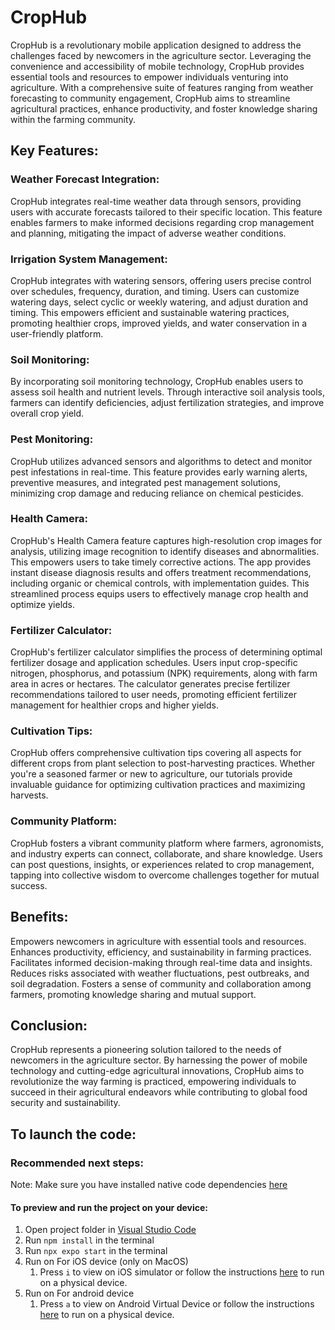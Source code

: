 # CropHub

CropHub is a revolutionary mobile application designed to address the challenges faced by newcomers in the agriculture sector. Leveraging the convenience and accessibility of mobile technology, CropHub provides essential tools and resources to empower individuals venturing into agriculture. With a comprehensive suite of features ranging from weather forecasting to community engagement, CropHub aims to streamline agricultural practices, enhance productivity, and foster knowledge sharing within the farming community.

## Key Features:

### Weather Forecast Integration: 
CropHub integrates real-time weather data through sensors, providing users with accurate forecasts tailored to their specific location. This feature enables farmers to make informed decisions regarding crop management and planning, mitigating the impact of adverse weather conditions.

### Irrigation System Management: 
CropHub integrates with watering sensors, offering users precise control over schedules, frequency, duration, and timing. Users can customize watering days, select cyclic or weekly watering, and adjust duration and timing. This empowers efficient and sustainable watering practices, promoting healthier crops, improved yields, and water conservation in a user-friendly platform.

### Soil Monitoring: 
By incorporating soil monitoring technology, CropHub enables users to assess soil health and nutrient levels. Through interactive soil analysis tools, farmers can identify deficiencies, adjust fertilization strategies, and improve overall crop yield.

### Pest Monitoring: 
CropHub utilizes advanced sensors and algorithms to detect and monitor pest infestations in real-time. This feature provides early warning alerts, preventive measures, and integrated pest management solutions, minimizing crop damage and reducing reliance on chemical pesticides.

### Health Camera: 
CropHub's Health Camera feature captures high-resolution crop images for analysis, utilizing image recognition to identify diseases and abnormalities. This empowers users to take timely corrective actions. The app provides instant disease diagnosis results and offers treatment recommendations, including organic or chemical controls, with implementation guides. This streamlined process equips users to effectively manage crop health and optimize yields.

### Fertilizer Calculator: 
CropHub's fertilizer calculator simplifies the process of determining optimal fertilizer dosage and application schedules. Users input crop-specific nitrogen, phosphorus, and potassium (NPK) requirements, along with farm area in acres or hectares. The calculator generates precise fertilizer recommendations tailored to user needs, promoting efficient fertilizer management for healthier crops and higher yields.

### Cultivation Tips: 
CropHub offers comprehensive cultivation tips covering all aspects for different crops from plant selection to post-harvesting practices. Whether you're a seasoned farmer or new to agriculture, our tutorials provide invaluable guidance for optimizing cultivation practices and maximizing harvests.

### Community Platform: 
CropHub fosters a vibrant community platform where farmers, agronomists, and industry experts can connect, collaborate, and share knowledge. Users can post questions, insights, or experiences related to crop management, tapping into collective wisdom to overcome challenges together for mutual success.

## Benefits:

Empowers newcomers in agriculture with essential tools and resources.
Enhances productivity, efficiency, and sustainability in farming practices.
Facilitates informed decision-making through real-time data and insights.
Reduces risks associated with weather fluctuations, pest outbreaks, and soil degradation.
Fosters a sense of community and collaboration among farmers, promoting knowledge sharing and mutual support.

## Conclusion:
CropHub represents a pioneering solution tailored to the needs of newcomers in the agriculture sector. By harnessing the power of mobile technology and cutting-edge agricultural innovations, CropHub aims to revolutionize the way farming is practiced, empowering individuals to succeed in their agricultural endeavors while contributing to global food security and sustainability.






## To launch the code:
### Recommended next steps:
Note: Make sure you have installed native code dependencies [here](https://reactnative.dev/docs/environment-setup#installing-dependencies)

#### To preview and run the project on your device:
1. Open project folder in <u>Visual Studio Code</u>
2. Run  `npm install`  in the terminal
3. Run  `npx expo start`  in the terminal
4. Run on For iOS device (only on MacOS)
    1. Press  `i`  to view on iOS simulator or follow the instructions [here](https://docs.expo.dev/workflow/run-on-device/) to run on a physical device.
5. Run on For android device
    1. Press  `a`  to view on Android Virtual Device or follow the instructions [here](https://docs.expo.dev/workflow/run-on-device/) to run on a physical device.
